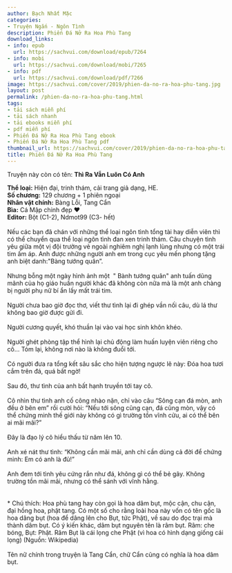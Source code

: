 ```yaml
---
author: Bạch Nhất Mặc
categories:
- Truyện Ngắn - Ngôn Tình
description: Phiến Đá Nở Ra Hoa Phù Tang
download_links:
- info: epub
  url: https://sachvui.com/download/epub/7264
- info: mobi
  url: https://sachvui.com/download/mobi/7265
- info: pdf
  url: https://sachvui.com/download/pdf/7266
image: https://sachvui.com/cover/2019/phien-da-no-ra-hoa-phu-tang.jpg
layout: post
permalink: /phien-da-no-ra-hoa-phu-tang.html
tags:
- tải sách miễn phí
- tải sách nhanh
- tải ebooks miễn phí
- pdf miễn phí
- Phiến Đá Nở Ra Hoa Phù Tang ebook
- Phiến Đá Nở Ra Hoa Phù Tang pdf
thumbnail_url: https://sachvui.com/cover/2019/phien-da-no-ra-hoa-phu-tang.jpg
title: Phiến Đá Nở Ra Hoa Phù Tang
---
```


 <div class="item-desc text-justify"> <p>Truyện này còn có tên: <strong>Thì Ra Vẫn Luôn Có Anh </strong></p><p><strong>Thể loại:</strong> Hiện đại, trinh thám, cải trang giả dạng, HE.<br><strong>Số chương:</strong> 129 chương + 1 phiên ngoại<br><strong>Nhân vật chính:</strong> Bàng Lỗi, Tang Cẩn<br><strong>Bìa:</strong> Cá Mập chinh đẹp ❤<br><strong>Editor:</strong> Bột (C1-2), Ndmot99 (C3- hết)<br><br>Nếu các bạn đã chán với những thể loại ngôn tình tổng tài hay diễn viên thì có thể chuyển qua thể loại ngôn tình đan xen trinh thám. Câu chuyện tình yêu giữa một vị đội trưởng vẻ ngoài nghiêm nghị lạnh lùng nhưng có một trái tim ấm áp. Anh được những người anh em trong cục yêu mến phong tặng anh biệt danh:"Bàng tướng quân”.<br><br>Nhưng bỗng một ngày hình ảnh một  " Bành tướng quân" anh tuấn dũng mãnh của họ giáo huấn người khác đã không còn nữa mà là một anh chàng bị người phụ nữ bí ẩn lấy mất trái tim.<br><br>Người chưa bao giờ đọc thơ, viết thư tình lại đi ghép vần nối câu, dù lá thư không bao giờ được gửi đi.<br><br>Người cương quyết, khó thuần lại vào vai học sinh khôn khéo.<br><br>Người ghét phòng tập thể hình lại chủ động làm huấn luyện viên riêng cho cô… Tóm lại, không nơi nào là không đuổi tới.<br><br>Có người đưa ra tổng kết sâu sắc cho hiện tượng ngược lẽ này: Đóa hoa tươi cắm trên đá, quá bất ngờ!<br><br>Sau đó, thư tình của anh bất hạnh truyền tới tay cô.<br><br>Cô nhìn thư tình anh cố công nhào nặn, chỉ vào câu “Sông cạn đá mòn, anh đều ở bên em” rồi cười hỏi: “Nếu tới sông cũng cạn, đá cũng mòn, vậy có thể chứng minh thế giới này không có gì trường tồn vĩnh cửu, ai có thể bên ai mãi mãi?”<br><br>Đây là đạo lý cô hiểu thấu từ năm lên 10.<br><br>Anh xé nát thư tình: “Không cần mãi mãi, anh chỉ cần dùng cả đời để chứng minh: Em có anh là đủ!”<br><br>Anh đem tới tình yêu cứng rắn như đá, không gì có thể bẻ gãy. Không trường tồn mãi mãi, nhưng có thể sánh với vĩnh hằng.<br><br><br>* Chú thích: Hoa phù tang hay còn gọi là hoa dâm bụt, mộc cận, chu cận, đại hồng hoa, phật tang. Có một số cho rằng loài hoa này vốn có tên gốc là hoa dâng bụt (hoa để dâng lên cho Bụt, tức Phật), về sau do đọc trại mà thành dâm bụt. Có ý kiến khác, dâm bụt nguyên tên là râm bụt. Râm: che bóng, Bụt: Phật. Râm Bụt là cái lọng che Phật (vì hoa có hình dạng giống cái lọng) (Nguồn: Wikipedia)<br><br>Tên nữ chính trong truyện là Tang Cẩn, chữ Cẩn cũng có nghĩa là hoa dâm bụt.</p> </div>